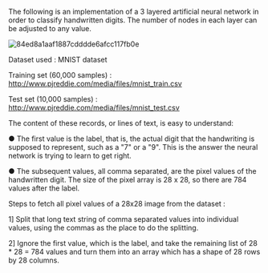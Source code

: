 
The following is an implementation of a 3 layered artificial neural network in order to classify handwritten digits. The number of nodes in each layer can be adjusted to any value.


![84ed8a1aaf1887cdddde6afcc117fb0e](https://user-images.githubusercontent.com/63066870/115762153-c7703500-a3c0-11eb-9649-c02ec3a3a5ef.png)


Dataset used : MNIST dataset

Training set (60,000 samples) : http://www.pjreddie.com/media/files/mnist_train.csv

Test set (10,000 samples) : http://www.pjreddie.com/media/files/mnist_test.csv

The content of these records, or lines of text, is easy to understand:

● The first value is the label, that is, the actual digit that the handwriting is supposed to represent, such as a "7" or a "9". This is the answer the neural network is trying to learn to get right.

● The subsequent values, all comma separated, are the pixel values of the handwritten digit. The size of the pixel array is 28 x 28, so there are 784 values after the label.

Steps to fetch all pixel values of a 28x28 image from the dataset : 

1] Split that long text string of comma separated values into individual values, using the commas as the place to do the splitting.

2] Ignore the first value, which is the label, and take the remaining list of 28 * 28 = 784 values and turn them into an array which has a shape of 28 rows by 28 columns.
